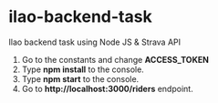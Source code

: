 # ilao-backend-task
Ilao backend task using Node JS &amp; Strava API
1. Go to the constants and change **ACCESS_TOKEN**
2. Type **npm install** to the console.
3. Type **npm start** to the console.
4. Go to **http://localhost:3000/riders** endpoint.
